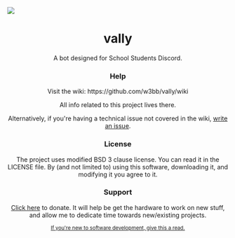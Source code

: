<a href="https://github.com/w3bb/vally"> <img src="http://webb.spiderden.net/images/projects/vally/vally.png"> </a>
<h1 align="center">vally </h1>
<p align="center">A bot designed for School Students Discord.</p>

<h3 align="center">Help</h3>
<p align="center">Visit the wiki: https://github.com/w3bb/vally/wiki</p>
<p align="center">All info related to this project lives there.</p>
<p align="center">Alternatively, if you're having a technical issue not covered in the wiki, <a href="https://github.com/w3bb/vally/issues/new">write an issue</a>.</p>

<h3 align="center"> License </h3>
<p align="center">The project uses modified BSD 3 clause license. You can read it in the LICENSE file. By (and not limited to) using this software, downloading it, and modifying it you agree to it.</p>
<h3 align="center">Support</h3>
<p align="center"><a href="https://webb.spiderden.net/donate.html">Click here</a> to donate. It will help be get the hardware to work on new stuff, and allow me to dedicate time towards new/existing projects.</p>
<p align="center"><small><a href="https://suckless.org/philosophy/">If you're new to software development, give this a read.</a></small></p>
